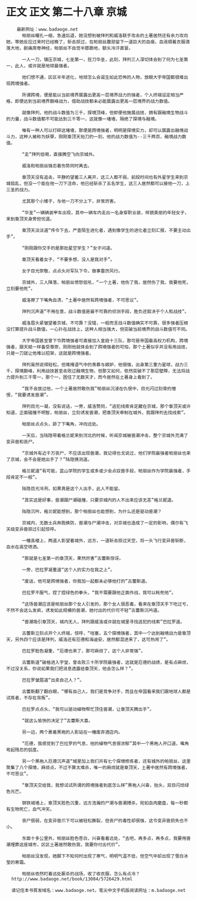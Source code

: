 # 正文 正文 第二十八章 京城
        最新网址：www.badaoge.net
          帕丽丝瞳孔一缩，急速后退，她没想到被拜列和威洛联手攻击的土著居然还有余力攻向她，等她反应过来时已经晚了，斩击掠过，在帕丽丝腹部留下一道巨大的血痕，血液顺着衣服滴落大地，剧痛席卷神经，帕丽丝不自觉半膝跪地，额头冷汗直冒。
      
          一人一刀，镇压京城，七圣第一，狂刀华圣，此刻，拜列三人深切体会到了何为七圣第一，此人，或许就是地球最强者。
      
          他们想不通，区区半年进化，地球怎么会诞生如此恐怖的人物，放眼大宇帝国都很难出现跨境强者。
      
          所谓跨境，便是能以当前境界展露出更高一层境界战力的强者，个人终端设定相当严格，即便达到当前境界巅峰战力，借助战技都未必能展露出更高一层境界的战力数值。
      
          就像拜列，他的战斗数值为三千，探境顶峰，但即便他施展战技，拥有跟融境生物战斗的力量，战斗数值都不可能达到三千零一，这就像一堵墙，隔绝了探境与融境。
      
          唯有一种人可以打碎这堵墙，那便是跨境强者，明明是探境实力，却可以展露出融境战斗力，这种人被称为妖孽，刚刚章顶天抬刀的一刻，他的战力数值为--三千两百，融境战力数值。
      
          “走”拜列低喝，直接腾空飞向京城外。
      
          威洛和帕丽丝强忍着伤势同时离去。
      
          章顶天没有追击，平静的望着三人离开，这三人都不弱，前段时间也有外星学生来到京城捣乱，但没一个能在他一刀下活命，他已经斩杀了五名学生，这三人居然都可以接他一刀，上三圣的战力。
      
          尤其那个小矮子，与他一刀不分上下，非常厉害。
      
          “华圣”一辆辆装甲车出现，其中一辆车内走出一名身穿职业装，样貌美丽的年轻女子，来到章顶天身旁担忧道。
      
          章顶天淡淡道“传令下去，严查陌生进化者，遇到像学生的进化者立刻汇报，不要主动出手”。
      
          “刚刚跟你交手的是那批星空学生？”女子问道。
      
          章顶天看着女子，“不要多想，没人是我对手”。
      
          女子目光崇敬，点点头对军队下令，做事雷厉风行。
      
          京城外，三人降落，帕丽丝愤怒低吼，“一个土著，他伤了我，居然伤了我，我要他死，立刻要他死”。
      
          威洛擦了下嘴角血渍，“土著中居然有跨境强者，不可思议”。
      
          拜列沉声道“不用在意，战斗数值是最不可靠的侦测手段，胜负还取决于个人和战技”。
      
          威洛眉头紧皱望着京城，不可靠？没错，一般而言战斗数值确实不可靠，很多强者压根没打算提升战斗数值，一心扑在战技上，这种人相当强大，但突破当前境界的战斗数值可不同。
      
          大宇帝国甚至曾下令跨境强者可直接加入皇庭十三队，那可是帝国最高权力机构，跨境强者，跟天赋一样备受尊崇，刚刚他就体会到了跨境强者的可怕，那个土著似乎并没有用战技，只是一刀就让他难以招架，这就是跨境强者。
      
          拜列虽然说得轻松，但难掩语气中的羡慕与嫉妒，他很强，出身第三重力星球，战力三千，探境巅峰，利用战技甚至击败过融境生物，但那又如何，依然突破不了那层壁障，无法将战力提升到三千零一，那个一，困住了无数天才，而今居然在土著身上看到了。
      
          “我不会放过他，一个土著居然敢伤我”帕丽丝沉浸在仇恨中，目光闪过刻骨的憎恨，“我要诱发兽潮”。
      
          拜列目光一凝，没有说话，一旁，威洛赞同，“逃犯线索肯定藏在京城，那个章顶天或许知道，正面碰撞不明智，帕丽丝，立刻诱发兽潮，把章顶天牵制在城外，我跟拜列去找线索”。
      
          帕丽丝点点头，舔了下嘴角，冲向远处。
      
          一天后，当陆隐带着格兰妮来到河北的时候，听闻京城被兽潮冲击，整个京城外充满了变异兽和丧尸。
      
          “京城外有近千万丧尸，不应该出现兽潮，我记得也戈说过，他们学院最强者帕丽丝也来了京城，会不会是她出手了？”陆隐猜测道。
      
          格兰妮道“有可能，蓝山学院的学生或多或少会点驭兽手段，帕丽丝作为学院最强者，手段肯定不一般”。
      
          陆隐目光冷冽，如果真是这个人出手，此人不能留。
      
          “其实这是好事，兽潮跟尸潮碰撞，只要京城内的人不出来应该无恙”格兰妮道。
      
          陆隐沉吟，格兰妮能想到，那个帕丽丝也能想到，为什么还是驱动兽潮？
      
          京城内，无数士兵奔跑换防，兽潮与尸潮冲击，对京城也造成了一定的影响，偶尔有飞天级变异兽掠过引起惊呼。
      
          一幢高楼上，两道人影望着城外，远方，一道斩击掠过天空，将一头飞行变异兽斩断，血水在高空喷洒。
      
          “那就是七圣第一的章顶天，果然厉害”古蕾斯惊讶。
      
          一旁，巴拉罗凝重道“这个人的实力在我之上”。
      
          “废话，他可是跨境强者，你我加一起都未必够他打的”古蕾斯道。
      
          巴拉罗不服气，捏了捏绿色的拳头，“我不需要跟他正面作战，我可以耗死他”。
      
          “这场兽潮应该是帕丽丝那个女人引发的，那个女人很恶毒，看来在章顶天手下吃过亏，不然不会这么发疯，诱发如此规模的兽潮，她付出的代价可不轻”古蕾斯沉吟道。
      
          “兽潮吸引章顶天，城内无人，拜列跟威洛或许就在城里寻找逃犯的线索”巴拉罗道。
      
          古蕾斯立刻点开个人终端，惊呼，“哇塞，五个探境强者，其中一个达到融境战力是章顶天，另外四个应该是拜列，威洛还有厄德和海迪安，居然都混进来了，这可热闹了”。
      
          巴拉罗脸色凝重，“厄德也来了，那可麻烦了，这个人非常强”。
      
          古蕾斯道“破格进入宇堂，曾击败三十所学院最强者，这就是厄德的战绩，是有点麻烦，不过没关系，你说如果我们把消息透露给章顶天，他会怎么样？”。
      
          巴拉罗皱眉道“出卖自己人？”。
      
          古蕾斯翻了翻白眼，“哪有自己人，我们是竞争对手，而且在帝国看来我们跟地球人都是试炼者，不存在背叛”。
      
          巴拉罗点点头，“我可以驱动植物帮忙顶住兽潮，让章顶天腾出手”。
      
          “就这么愉快的决定了”古蕾斯大喜。
      
          另一边，两个裹着黑袍的人影站在一幢废弃酒店内。
      
          “厄德，我感觉到了巴拉罗的气息，他的植物气息很浓郁”其中一个黑袍人开口道，嘴角弯起残忍的弧度。
      
          另一个黑袍人厄德沉声道“城里加上我们共有七个探境修炼者，还有城外的帕丽丝，这里聚集了八个探境，麻烦点，不过不算太难杀，唯一的麻烦就是章顶天，土著中居然有跨境强者，不可思议”。
      
          “章顶天交给我，我想试试所谓的跨境强者到底怎么样”黑袍人兴奋，抬头，双目闪烁绿色光芒。
      
          钢铁城墙上，章顶天脸色沉重，远方浩瀚的尸潮与兽潮搏杀，宛如血肉磨盘，每一秒都有生物死亡，血气冲天。
      
          丧尸很弱，在变异兽爪下可以被轻松撕裂，但丧尸的毒性却很强，这令变异兽损失也不小。
      
          东面十多公里外，帕丽丝脸色苍白，兴奋看着远处，“去吧，再多点，再多点，我要用兽潮埋葬这座城市，区区土著居然敢伤我，我要你付出代价”。
      
          帕丽丝没发现，她脚下不知何时出现了寒气，明明气温不低，但空气中却出现了雪白冰莹的寒霜。
      
          帕丽丝依然盯着远处厮杀的战场，收了收衣服，怎么有点冷？
      http://www.badaoge.net/book/13084/5726429.html
      
      请记住本书首发域名：www.badaoge.net。笔尖中文手机版阅读网址：m.badaoge.net
